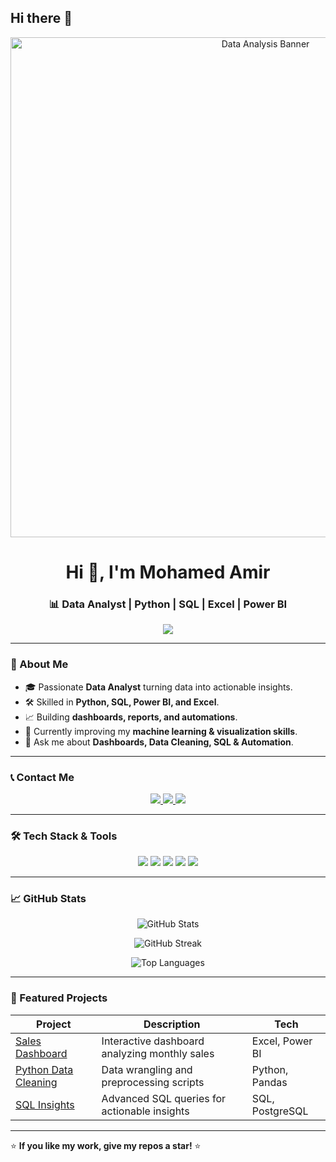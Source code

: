 ## Hi there 👋

<!--
**amirmuhammedm-eng/amirmuhammedm-eng** is a ✨ _special_ ✨ repository because its `README.md` (this file) appears on your GitHub profile.

Here are some ideas to get you started:

- 🔭 I’m currently working on ...
- 🌱 I’m currently learning ...
- 👯 I’m looking to collaborate on ...
- 🤔 I’m looking for help with ...
- 💬 Ask me about ...
- 📫 How to reach me: ...
<!-- Banner / Header -->
<!-- Banner / Header -->
<p align="center">
  <img src="https://raw.githubusercontent.com/mohamedAmir/banner-data-analysis/main/data-analysis-banner.jpg" alt="Data Analysis Banner" width="800"/>
</p>

<h1 align="center">Hi 👋, I'm Mohamed Amir</h1>
<h3 align="center">📊 Data Analyst | Python | SQL | Excel | Power BI</h3>

<!-- Typing Animation -->
<p align="center">
  <a href="https://git.io/typing-svg">
    <img src="https://readme-typing-svg.herokuapp.com?size=22&color=2F81F7&center=true&vCenter=true&width=600&lines=Data+Analyst;Python+%7C+SQL+%7C+Power+BI+%7C+Excel;Transforming+Data+Into+Insights;Always+Learning+New+Things" />
  </a>
</p>

---

### 🚀 About Me
- 🎓 Passionate **Data Analyst** turning data into actionable insights.
- 🛠 Skilled in **Python, SQL, Power BI, and Excel**.
- 📈 Building **dashboards, reports, and automations**.
- 🌱 Currently improving my **machine learning & visualization skills**.
- 💬 Ask me about **Dashboards, Data Cleaning, SQL & Automation**.

---

### 📞 Contact Me

<p align="center">
  <a href="mailto:amir.muhammed.m@gmail.com">
    <img src="https://img.shields.io/badge/Email-D14836?style=for-the-badge&logo=gmail&logoColor=white" />
  </a>
  <a href="https://www.linkedin.com/in/mohamed-amir-6982b3129/">
    <img src="https://img.shields.io/badge/LinkedIn-0077B5?style=for-the-badge&logo=linkedin&logoColor=white" />
  </a>
  <a href="tel:+201224692926">
    <img src="https://img.shields.io/badge/Phone-25D366?style=for-the-badge&logo=whatsapp&logoColor=white" />
  </a>
</p>

---

### 🛠 Tech Stack & Tools

<p align="center">
  <img src="https://img.shields.io/badge/Python-3776AB?style=for-the-badge&logo=python&logoColor=white" />
  <img src="https://img.shields.io/badge/SQL-336791?style=for-the-badge&logo=postgresql&logoColor=white" />
  <img src="https://img.shields.io/badge/Excel-217346?style=for-the-badge&logo=microsoft-excel&logoColor=white" />
  <img src="https://img.shields.io/badge/Power%20BI-F2C811?style=for-the-badge&logo=power-bi&logoColor=black" />
  <img src="https://img.shields.io/badge/Tableau-E97627?style=for-the-badge&logo=tableau&logoColor=white" />
</p>

---

### 📈 GitHub Stats

<p align="center">
  <img src="https://github-readme-stats.vercel.app/api?username=YOUR_GITHUB_USERNAME&show_icons=true&theme=tokyonight" alt="GitHub Stats" />
</p>

<p align="center">
  <img src="https://github-readme-streak-stats.herokuapp.com/?user=YOUR_GITHUB_USERNAME&theme=tokyonight" alt="GitHub Streak" />
</p>

<p align="center">
  <img src="https://github-readme-stats.vercel.app/api/top-langs/?username=YOUR_GITHUB_USERNAME&layout=compact&theme=tokyonight" alt="Top Languages" />
</p>

---

### 📂 Featured Projects

| Project | Description | Tech |
|--------|------------|------|
| [Sales Dashboard](https://github.com/YOUR_GITHUB_USERNAME/sales-dashboard) | Interactive dashboard analyzing monthly sales | Excel, Power BI |
| [Python Data Cleaning](https://github.com/YOUR_GITHUB_USERNAME/data-cleaning) | Data wrangling and preprocessing scripts | Python, Pandas |
| [SQL Insights](https://github.com/YOUR_GITHUB_USERNAME/sql-project) | Advanced SQL queries for actionable insights | SQL, PostgreSQL |

---

⭐ **If you like my work, give my repos a star!** ⭐
